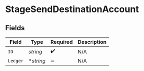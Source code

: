 # StageSendDestinationAccount


## Fields

| Field              | Type               | Required           | Description        |
| ------------------ | ------------------ | ------------------ | ------------------ |
| `ID`               | *string*           | :heavy_check_mark: | N/A                |
| `Ledger`           | **string*          | :heavy_minus_sign: | N/A                |